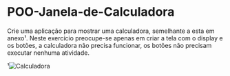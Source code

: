 # POO-Janela-de-Calculadora

Crie uma aplicação para mostrar uma calculadora, semelhante a esta em anexo¹. Neste exercício preocupe-se apenas em criar a tela com o display e os botões, a calculadora não precisa funcionar, os botões não precisam executar nenhuma atividade.

¹![Calculadora](https://user-images.githubusercontent.com/54561697/170828058-ec5ca8da-79ad-40ee-98d3-01bff68f96a1.png)
